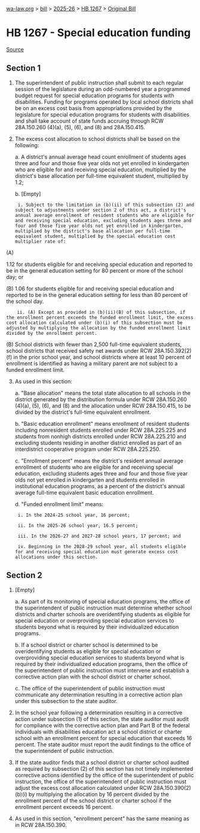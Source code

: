 [wa-law.org](/) > [bill](/bill/) > [2025-26](/bill/2025-26/) > [HB 1267](/bill/2025-26/hb/1267/) > [Original Bill](/bill/2025-26/hb/1267/1/)

# HB 1267 - Special education funding

[Source](http://lawfilesext.leg.wa.gov/biennium/2025-26/Pdf/Bills/House%20Bills/1267.pdf)

## Section 1
1. The superintendent of public instruction shall submit to each regular session of the legislature during an odd-numbered year a programmed budget request for special education programs for students with disabilities. Funding for programs operated by local school districts shall be on an excess cost basis from appropriations provided by the legislature for special education programs for students with disabilities and shall take account of state funds accruing through RCW 28A.150.260 (4)(a), (5), (6), and (8) and 28A.150.415.

2. The excess cost allocation to school districts shall be based on the following:

    a. A district's annual average head count enrollment of students ages three and four and those five year olds not yet enrolled in kindergarten who are eligible for and receiving special education, multiplied by the district's base allocation per full-time equivalent student, multiplied by 1.2;

    b. [Empty]

        i. Subject to the limitation in (b)(ii) of this subsection (2) and subject to adjustments under section 2 of this act, a district's annual average enrollment of resident students who are eligible for and receiving special education, excluding students ages three and four and those five year olds not yet enrolled in kindergarten, multiplied by the district's base allocation per full-time equivalent student, multiplied by the special education cost multiplier rate of:

(A)

1.12 for students eligible for and receiving special education and reported to be in the general education setting for 80 percent or more of the school day; or

(B) 1.06 for students eligible for and receiving special education and reported to be in the general education setting for less than 80 percent of the school day.

        ii. (A) Except as provided in (b)(ii)(B) of this subsection, if the enrollment percent exceeds the funded enrollment limit, the excess cost allocation calculated under (b)(i) of this subsection must be adjusted by multiplying the allocation by the funded enrollment limit divided by the enrollment percent.

(B) School districts with fewer than 2,500 full-time equivalent students, school districts that received safety net awards under RCW 28A.150.392(2)(f) in the prior school year, and school districts where at least 10 percent of enrollment is identified as having a military parent are not subject to a funded enrollment limit.

3. As used in this section:

    a. "Base allocation" means the total state allocation to all schools in the district generated by the distribution formula under RCW 28A.150.260 (4)(a), (5), (6), and (8) and the allocation under RCW 28A.150.415, to be divided by the district's full-time equivalent enrollment.

    b. "Basic education enrollment" means enrollment of resident students including nonresident students enrolled under RCW 28A.225.225 and students from nonhigh districts enrolled under RCW 28A.225.210 and excluding students residing in another district enrolled as part of an interdistrict cooperative program under RCW 28A.225.250.

    c. "Enrollment percent" means the district's resident annual average enrollment of students who are eligible for and receiving special education, excluding students ages three and four and those five year olds not yet enrolled in kindergarten and students enrolled in institutional education programs, as a percent of the district's annual average full-time equivalent basic education enrollment.

    d. "Funded enrollment limit" means:

        i. In the 2024-25 school year, 16 percent;

        ii. In the 2025-26 school year, 16.5 percent;

        iii. In the 2026-27 and 2027-28 school years, 17 percent; and

        iv. Beginning in the 2028-29 school year, all students eligible for and receiving special education must generate excess cost allocations under this section.

## Section 2
1. [Empty]

    a. As part of its monitoring of special education programs, the office of the superintendent of public instruction must determine whether school districts and charter schools are overidentifying students as eligible for special education or overproviding special education services to students beyond what is required by their individualized education programs.

    b. If a school district or charter school is determined to be overidentifying students as eligible for special education or overproviding special education services to students beyond what is required by their individualized education programs, then the office of the superintendent of public instruction must intervene and establish a corrective action plan with the school district or charter school.

    c. The office of the superintendent of public instruction must communicate any determination resulting in a corrective action plan under this subsection to the state auditor.

2. In the school year following a determination resulting in a corrective action under subsection (1) of this section, the state auditor must audit for compliance with the corrective action plan and Part B of the federal individuals with disabilities education act a school district or charter school with an enrollment percent for special education that exceeds 16 percent. The state auditor must report the audit findings to the office of the superintendent of public instruction.

3. If the state auditor finds that a school district or charter school audited as required by subsection (2) of this section has not timely implemented corrective actions identified by the office of the superintendent of public instruction, the office of the superintendent of public instruction must adjust the excess cost allocation calculated under RCW 28A.150.390(2)(b)(i) by multiplying the allocation by 16 percent divided by the enrollment percent of the school district or charter school if the enrollment percent exceeds 16 percent.

4. As used in this section, "enrollment percent" has the same meaning as in RCW 28A.150.390.
